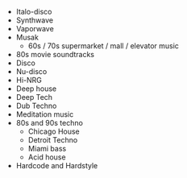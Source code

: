 - Italo-disco
- Synthwave
- Vaporwave
- Musak
  - 60s / 70s supermarket / mall / elevator music
- 80s movie soundtracks
- Disco
- Nu-disco
- Hi-NRG
- Deep house
- Deep Tech
- Dub Techno
- Meditation music
- 80s and 90s techno
  - Chicago House
  - Detroit Techno
  - Miami bass
  - Acid house
- Hardcode and Hardstyle
